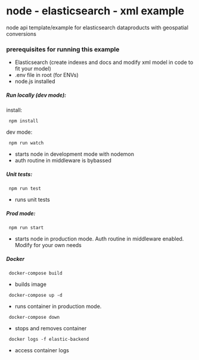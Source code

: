 # node - elasticsearch - xml example

node api template/example for elasticsearch dataproducts with geospatial conversions

### prerequisites for running this example

* Elasticsearch (create indexes and docs and modify xml model in code to fit your model)
* .env file in root (for ENVs)
* node.js installed

##### Run locally (dev mode):

install:
```
 npm install
```
dev mode:
```
 npm run watch
```
* starts node in development mode with nodemon
* auth routine in middleware is bybassed

##### Unit tests:

```
 npm run test
```
* runs unit tests

##### Prod mode:
```
 npm run start
```
* starts node in production mode. Auth routine in middleware enabled. Modify for your own needs

##### Docker

```
 docker-compose build
```
* builds image

```
 docker-compose up -d
```
* runs container in production mode.

```
 docker-compose down
```
* stops and removes container

```
 docker logs -f elastic-backend
```
* access container logs




